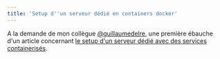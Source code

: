 ```yaml
---
title: 'Setup d''un serveur dédié en containers docker'
---
```


A la demande de mon collègue [@guillaumedelre](https://twitter.com/guillaumedelre), une première ébauche d'un article concernant [le setup d'un serveur dédié avec des services containerisés](/resources/setup-docker-reverse-proxy-pour-indie-dev).